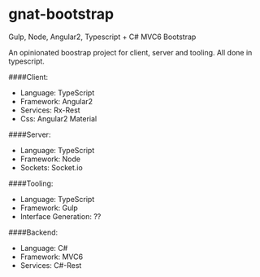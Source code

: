 # gnat-bootstrap
Gulp, Node, Angular2, Typescript + C# MVC6 Bootstrap

An opinionated boostrap project for client, server and tooling. All done in typescript.

####Client:
- Language: TypeScript
- Framework: Angular2
- Services: Rx-Rest
- Css: Angular2 Material

####Server:
- Language: TypeScript
- Framework: Node
- Sockets: Socket.io

####Tooling:
- Language: TypeScript
- Framework: Gulp
- Interface Generation: ??

####Backend:
- Language: C#
- Framework: MVC6
- Services: C#-Rest
